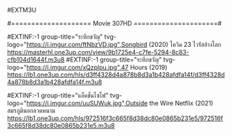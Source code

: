 #EXTM3U

#====================      Movie 307HD   =====================#

#EXTINF:-1 group-title="ระทึกขวัญ" tvg-logo="https://i.imgur.com/ftNbzVD.jpg",Songbird (2020) โควิด 23 ไวรัสล้างโลก
https://masterhl.one3up.com/view/9b1725e4-c7fe-5294-8c83-cfb104d1644f.m3u8
#EXTINF:-1 group-title="ระทึกขวัญ" tvg-logo="https://i.imgur.com/xQzplpu.jpg",47 Hours (2019)
https://lb1.one3up.com/hls/d3ff4328d4a878b8d3a1b428afdfa14f/d3ff4328d4a878b8d3a1b428afdfa14f.m3u8

#EXTINF:-1 group-title="แอ็คชั่นไซไฟ" tvg-logo="https://i.imgur.com/uuSUWuk.jpg",Outside the Wire Netflix (2021) สมรภูมินอกลวดหนาม
https://lb1.one3up.com/hls/972516f3c665f8d38dc80e0865b231e5/972516f3c665f8d38dc80e0865b231e5.m3u8
